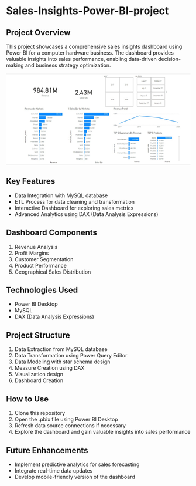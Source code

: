 # Sales-Insights-Power-BI-project

## Project Overview

This project showcases a comprehensive sales insights dashboard using Power BI for a computer hardware business. The dashboard provides valuable insights into sales performance, enabling data-driven decision-making and business strategy optimization.

![Dashboard](https://github.com/nanda1045/Sales-Insights-Power-BI-project/blob/main/WhatsApp%20Image%202024-09-25%20at%2012.02.46%20AM.jpeg?raw=true)


## Key Features

- Data Integration with MySQL database
- ETL Process for data cleaning and transformation
- Interactive Dashboard for exploring sales metrics
- Advanced Analytics using DAX (Data Analysis Expressions)

## Dashboard Components

1. Revenue Analysis
2. Profit Margins
3. Customer Segmentation
4. Product Performance
5. Geographical Sales Distribution

## Technologies Used

- Power BI Desktop
- MySQL
- DAX (Data Analysis Expressions)

## Project Structure

1. Data Extraction from MySQL database
2. Data Transformation using Power Query Editor
3. Data Modeling with star schema design
4. Measure Creation using DAX
5. Visualization design
6. Dashboard Creation

## How to Use

1. Clone this repository
2. Open the .pbix file using Power BI Desktop
3. Refresh data source connections if necessary
4. Explore the dashboard and gain valuable insights into sales performance

## Future Enhancements

- Implement predictive analytics for sales forecasting
- Integrate real-time data updates
- Develop mobile-friendly version of the dashboard

